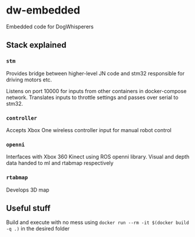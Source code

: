 # dw-embedded
Embedded code for DogWhisperers

## Stack explained

### `stm`
Provides bridge between higher-level JN code and stm32 responsible for driving motors etc.

Listens on port 10000 for inputs from other containers in docker-compose network. Translates inputs to throttle settings and passes over serial to stm32.

### `controller`
Accepts Xbox One wireless controller input for manual robot control

### `openni`
Interfaces with Xbox 360 Kinect using ROS openni library. Visual and depth data handed to ml and rtabmap respectively 

### `rtabmap`
Develops 3D map

## Useful stuff
Build and execute with no mess using `docker run --rm -it $(docker build -q .)` in the desired folder